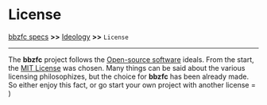 # License

[bbzfc specs](../bbzfc_specs.md) **>>** [Ideology](ideology.md) **>>** `License`

---

The **bbzfc** project follows the [Open-source software](https://en.wikipedia.org/wiki/Open-source_software) ideals.
From the start, the [MIT License](https://en.wikipedia.org/wiki/MIT_License) was chosen. Many things can be said about
the various licensing philosophizes, but the choice for **bbzfc** has been already made. So either enjoy this fact,
or go start your own project with another license = )

